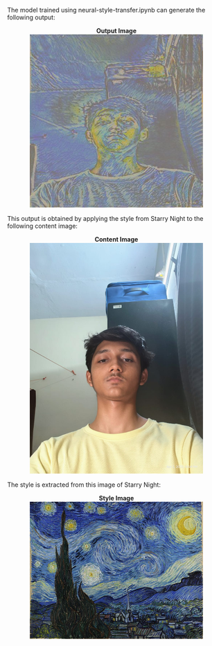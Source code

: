 The model trained using neural-style-transfer.ipynb can generate the following output:

<p align="center">
  <b>Output Image</b><br>
  <img src="https://raw.githubusercontent.com/oneSevenAR/thrustMIT-MachVault/d253201be78e501260aaf3e84ebc1df8c491c76f/Neural%20Style%20Transfer/Images/stylized_starry_night_output2.jpg" width="400">
</p>

This output is obtained by applying the style from Starry Night to the following content image:

<p align="center">
  <b>Content Image</b><br>
  <img src="https://raw.githubusercontent.com/oneSevenAR/thrustMIT-MachVault/main/Neural%20Style%20Transfer/Images/content_img2.jpeg" width="400">
</p>

The style is extracted from this image of Starry Night:

<p align="center">
  <b>Style Image</b><br>
  <img src="https://raw.githubusercontent.com/oneSevenAR/thrustMIT-MachVault/d253201be78e501260aaf3e84ebc1df8c491c76f/Neural%20Style%20Transfer/Images/starry_night.jpg" width="400">
</p>


